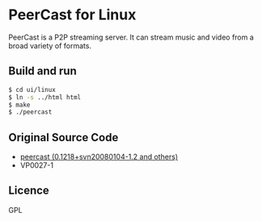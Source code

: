 # PeerCast for Linux

PeerCast is a P2P streaming server.
It can stream music and video from a broad variety of formats.

## Build and run

``` bash
$ cd ui/linux
$ ln -s ../html html
$ make
$ ./peercast
```

## Original Source Code

- [peercast (0.1218+svn20080104-1.2 and others)](http://packages.debian.org/en/sid/peercast)
- VP0027-1

## Licence

GPL
